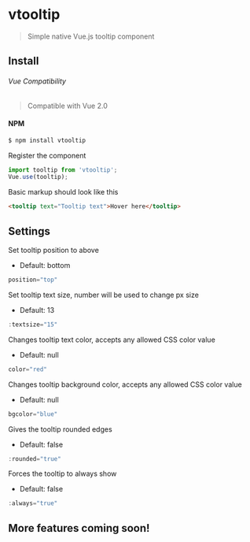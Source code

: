 # vtooltip

> Simple native Vue.js tooltip component

## Install

###### Vue Compatibility
> Compatible with Vue 2.0

#### NPM
```bash
$ npm install vtooltip
```

Register the component

```js
import tooltip from 'vtooltip';
Vue.use(tooltip);
```

Basic markup should look like this

```html
<tooltip text="Tooltip text">Hover here</tooltip>
```

## Settings

Set tooltip position to above
- Default: bottom
```js
position="top" 
```

Set tooltip text size, number will be used to change px size
- Default: 13
```js
:textsize="15" 
```

Changes tooltip text color, accepts any allowed CSS color value
- Default: null
```js
color="red" 
```

Changes tooltip background color, accepts any allowed CSS color value
- Default: null
```js
bgcolor="blue" 
```

Gives the tooltip rounded edges
- Default: false
```js
:rounded="true" 
```

Forces the tooltip to always show
- Default: false
```js
:always="true" 
```

## More features coming soon!
